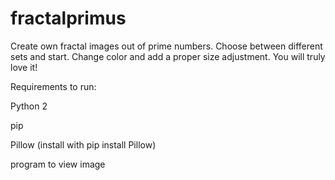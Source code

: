 # fractalprimus
Create own fractal images out of prime numbers. Choose between different sets and start. Change color and add a proper size adjustment. You will truly love it!


Requirements to run:

Python 2

pip

Pillow (install with pip install Pillow)

program to view image
